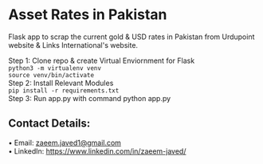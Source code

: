 # Asset Rates in Pakistan
Flask app to scrap the current gold & USD rates in Pakistan from Urdupoint website & Links International's website.

Step 1: Clone repo & create Virtual Enviornment for Flask  
```python3 -m virtualenv venv```  
```source venv/bin/activate```  
Step 2: Install Relevant Modules  
```pip install -r requirements.txt```  
Step 3: Run app.py with command python app.py  

## Contact Details:  
• Email: zaeem.javed1@gmail.com  
• LinkedIn: https://www.linkedin.com/in/zaeem-javed/
